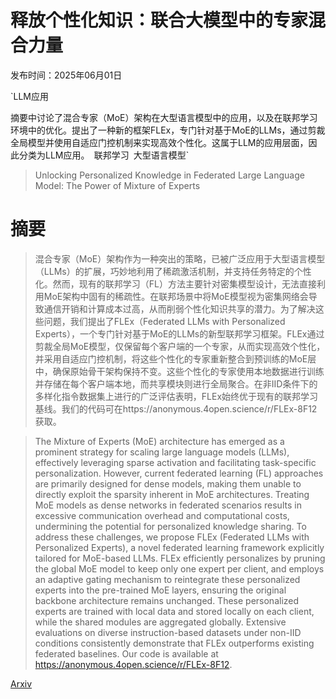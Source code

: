 # 释放个性化知识：联合大模型中的专家混合力量

发布时间：2025年06月01日

`LLM应用

摘要中讨论了混合专家（MoE）架构在大型语言模型中的应用，以及在联邦学习环境中的优化。提出了一种新的框架FLEx，专门针对基于MoE的LLMs，通过剪裁全局模型并使用自适应门控机制来实现高效个性化。这属于LLM的应用层面，因此分类为LLM应用。` `联邦学习` `大型语言模型`

> Unlocking Personalized Knowledge in Federated Large Language Model: The Power of Mixture of Experts

# 摘要

> 混合专家（MoE）架构作为一种突出的策略，已被广泛应用于大型语言模型（LLMs）的扩展，巧妙地利用了稀疏激活机制，并支持任务特定的个性化。然而，现有的联邦学习（FL）方法主要针对密集模型设计，无法直接利用MoE架构中固有的稀疏性。在联邦场景中将MoE模型视为密集网络会导致通信开销和计算成本过高，从而削弱个性化知识共享的潜力。为了解决这些问题，我们提出了FLEx（Federated LLMs with Personalized Experts），一个专门针对基于MoE的LLMs的新型联邦学习框架。FLEx通过剪裁全局MoE模型，仅保留每个客户端的一个专家，从而实现高效个性化，并采用自适应门控机制，将这些个性化的专家重新整合到预训练的MoE层中，确保原始骨干架构保持不变。这些个性化的专家使用本地数据进行训练并存储在每个客户端本地，而共享模块则进行全局聚合。在非IID条件下的多样化指令数据集上进行的广泛评估表明，FLEx始终优于现有的联邦学习基线。我们的代码可在https://anonymous.4open.science/r/FLEx-8F12获取。

> The Mixture of Experts (MoE) architecture has emerged as a prominent strategy for scaling large language models (LLMs), effectively leveraging sparse activation and facilitating task-specific personalization. However, current federated learning (FL) approaches are primarily designed for dense models, making them unable to directly exploit the sparsity inherent in MoE architectures. Treating MoE models as dense networks in federated scenarios results in excessive communication overhead and computational costs, undermining the potential for personalized knowledge sharing. To address these challenges, we propose FLEx (Federated LLMs with Personalized Experts), a novel federated learning framework explicitly tailored for MoE-based LLMs. FLEx efficiently personalizes by pruning the global MoE model to keep only one expert per client, and employs an adaptive gating mechanism to reintegrate these personalized experts into the pre-trained MoE layers, ensuring the original backbone architecture remains unchanged. These personalized experts are trained with local data and stored locally on each client, while the shared modules are aggregated globally. Extensive evaluations on diverse instruction-based datasets under non-IID conditions consistently demonstrate that FLEx outperforms existing federated baselines. Our code is available at https://anonymous.4open.science/r/FLEx-8F12.

[Arxiv](https://arxiv.org/abs/2506.00965)